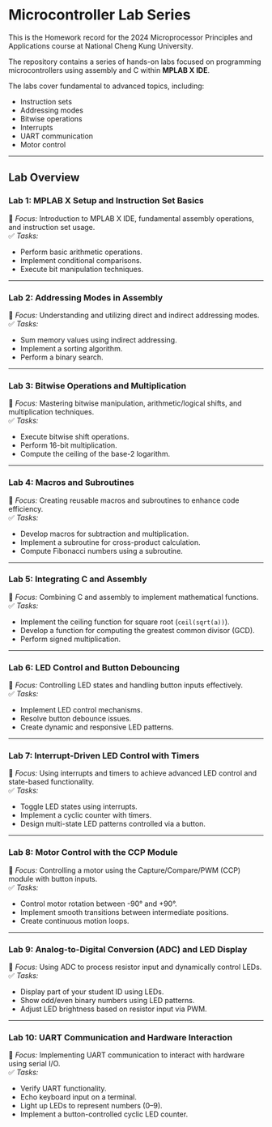 # Microcontroller Lab Series  

This is the Homework record for the 2024 Microprocessor Principles and Applications course at National Cheng Kung University.  

The repository contains a series of hands-on labs focused on programming microcontrollers using assembly and C within **MPLAB X IDE**.  

The labs cover fundamental to advanced topics, including:  
- Instruction sets  
- Addressing modes  
- Bitwise operations  
- Interrupts  
- UART communication  
- Motor control  


---

## **Lab Overview**  

### **Lab 1: MPLAB X Setup and Instruction Set Basics**  
📌 *Focus:* Introduction to MPLAB X IDE, fundamental assembly operations, and instruction set usage.  
✅ *Tasks:*  
- Perform basic arithmetic operations.  
- Implement conditional comparisons.  
- Execute bit manipulation techniques.  

---

### **Lab 2: Addressing Modes in Assembly**  
📌 *Focus:* Understanding and utilizing direct and indirect addressing modes.  
✅ *Tasks:*  
- Sum memory values using indirect addressing.  
- Implement a sorting algorithm.  
- Perform a binary search.  

---

### **Lab 3: Bitwise Operations and Multiplication**  
📌 *Focus:* Mastering bitwise manipulation, arithmetic/logical shifts, and multiplication techniques.  
✅ *Tasks:*  
- Execute bitwise shift operations.  
- Perform 16-bit multiplication.  
- Compute the ceiling of the base-2 logarithm.  

---

### **Lab 4: Macros and Subroutines**  
📌 *Focus:* Creating reusable macros and subroutines to enhance code efficiency.  
✅ *Tasks:*  
- Develop macros for subtraction and multiplication.  
- Implement a subroutine for cross-product calculation.  
- Compute Fibonacci numbers using a subroutine.  

---

### **Lab 5: Integrating C and Assembly**  
📌 *Focus:* Combining C and assembly to implement mathematical functions.  
✅ *Tasks:*  
- Implement the ceiling function for square root (`ceil(sqrt(a))`).  
- Develop a function for computing the greatest common divisor (GCD).  
- Perform signed multiplication.  

---

### **Lab 6: LED Control and Button Debouncing**  
📌 *Focus:* Controlling LED states and handling button inputs effectively.  
✅ *Tasks:*  
- Implement LED control mechanisms.  
- Resolve button debounce issues.  
- Create dynamic and responsive LED patterns.  

---

### **Lab 7: Interrupt-Driven LED Control with Timers**  
📌 *Focus:* Using interrupts and timers to achieve advanced LED control and state-based functionality.  
✅ *Tasks:*  
- Toggle LED states using interrupts.  
- Implement a cyclic counter with timers.  
- Design multi-state LED patterns controlled via a button.  

---

### **Lab 8: Motor Control with the CCP Module**  
📌 *Focus:* Controlling a motor using the Capture/Compare/PWM (CCP) module with button inputs.  
✅ *Tasks:*  
- Control motor rotation between -90° and +90°.  
- Implement smooth transitions between intermediate positions.  
- Create continuous motion loops.  

---

### **Lab 9: Analog-to-Digital Conversion (ADC) and LED Display**  
📌 *Focus:* Using ADC to process resistor input and dynamically control LEDs.  
✅ *Tasks:*  
- Display part of your student ID using LEDs.  
- Show odd/even binary numbers using LED patterns.  
- Adjust LED brightness based on resistor input via PWM.  

---

### **Lab 10: UART Communication and Hardware Interaction**  
📌 *Focus:* Implementing UART communication to interact with hardware using serial I/O.  
✅ *Tasks:*  
- Verify UART functionality.  
- Echo keyboard input on a terminal.  
- Light up LEDs to represent numbers (0–9).  
- Implement a button-controlled cyclic LED counter.  
